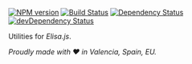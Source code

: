 [![NPM version](http://img.shields.io/npm/v/elisa-util.svg)](https://www.npmjs.org/package/elisa-util)
[![Build Status](https://travis-ci.org/elisajs/elisa-util.svg?branch=master)](https://travis-ci.org/elisajs/elisa-util)
[![Dependency Status](https://david-dm.org/elisajs/elisa-util.svg)](https://david-dm.org/elisajs/elisa-util)
[![devDependency Status](https://david-dm.org/elisajs/elisa-util/dev-status.svg)](https://david-dm.org/elisajs/elisa-util#info=devDependencies)

Utilities for *Elisa.js*.

*Proudly made with ♥ in Valencia, Spain, EU.*
